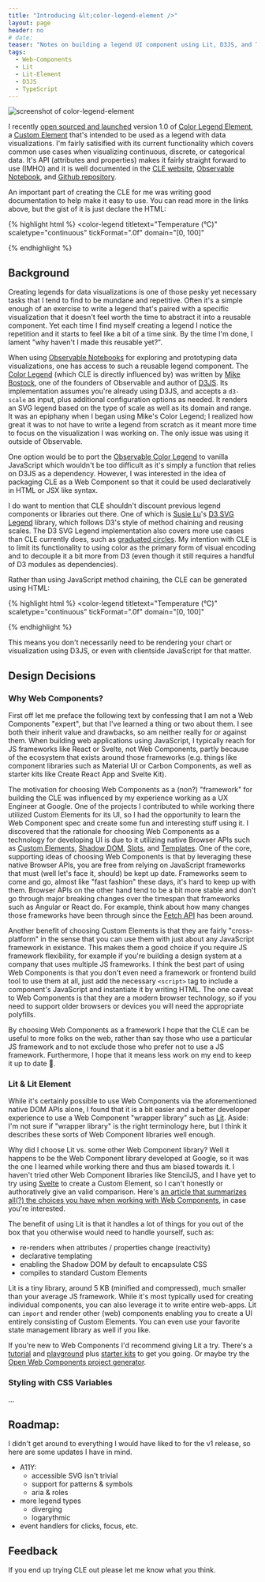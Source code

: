 ```yaml
---
title: "Introducing &lt;color-legend-element />"
layout: page
header: no
# date:
teaser: "Notes on building a legend UI component using Lit, D3JS, and TypeScript"
tags:
  - Web-Components
  - Lit
  - Lit-Element
  - D3JS
  - TypeScript
---
```


![screenshot of color-legend-element](#)
<!-- OR embed tweet? -->

I recently [open sourced and launched](https://twitter.com/chrislhenrick/status/1484987005020766208?s=20) version 1.0 of [Color Legend Element](https://github.com/clhenrick/color-legend-element), a [Custom Element](https://developer.mozilla.org/en-US/docs/Web/Web_Components/Using_custom_elements) that's intended to be used as a legend with data visualizations. I'm fairly satisified with its current functionality which covers common use cases when visualizing continuous, discrete, or categorical data. It's API (attributes and properties) makes it fairly straight forward to use (IMHO) and it is well documented in the [CLE website](#), [Observable Notebook](#), and [Github repository](#).

An important part of creating the CLE for me was writing good documentation to help make it easy to use. You can read more in the links above, but the gist of it is just declare the HTML:

{% highlight html %}
  <color-legend
    titletext="Temperature (°C)"
    scaletype="continuous"
    tickFormat=".0f"
    domain="[0, 100]"
  >
  </color-legend>
{% endhighlight %}

## Background

Creating legends for data visualizations is one of those pesky yet necessary tasks that I tend to find to be mundane and repetitive. Often it's a simple enough of an exercise to write a legend that's paired with a specific visualization that it doesn't feel worth the time to abstract it into a reusable component. Yet each time I find myself creating a legend I notice the repetition and it starts to feel like a bit of a time sink. By the time I'm done, I lament "why haven't I made this reusable yet?".

When using [Observable Notebooks](#) for exploring and prototyping data visualizations, one has access to such a reusable legend component. The [Color Legend](#) (which CLE is directly influenced by) was written by [Mike Bostock](#), one of the founders of Observable and author of [D3JS](#). Its implementation assumes you're already using D3JS, and accepts a `d3-scale` as input, plus additional configuration options as needed. It renders an SVG legend based on the type of scale as well as its domain and range. It was an epiphany when I began using Mike's Color Legend; I realized how great it was to not have to write a legend from scratch as it meant more time to focus on the visualization I was working on. The only issue was using it outside of Observable.

One option would be to port the [Observable Color Legend](#) to vanilla JavaScript which wouldn't be too difficult as it's simply a function that relies on D3JS as a dependency. However, I was interested in the idea of packaging CLE as a Web Component so that it could be used declaratively in HTML or JSX like syntax.

I do want to mention that CLE shouldn't discount previous legend components or libraries out there. One of which is [Susie Lu](#)'s [D3 SVG Legend](https://d3-legend.susielu.com/) library, which follows D3's style of method chaining and reusing scales. The D3 SVG Legend implementation also covers more use cases than CLE currently does, such as [graduated circles](https://d3-legend.susielu.com/#size-examples). My intention with CLE is to limit its functionality to using color as the primary form of visual encoding and to decouple it a bit more from D3 (even though it still requires a handful of D3 modules as dependencies). 

Rather than using JavaScript method chaining, the CLE can be generated using HTML:

{% highlight html %}
  <color-legend
    titletext="Temperature (°C)"
    scaletype="continuous"
    tickFormat=".0f"
    domain="[0, 100]"
  >
  </color-legend>
{% endhighlight %}

This means you don't necessarily need to be rendering your chart or visualization using D3JS, or even with clientside JavaScript for that matter.

## Design Decisions

### Why Web Components?

First off let me preface the following text by confessing that I am not a Web Components "expert", but that I've learned a thing or two about them. I see both their inherit value and drawbacks, so am neither really for or against them. When building web applications using JavaScript, I typically reach for JS frameworks like React or Svelte, not Web Components, partly because of the ecosystem that exists around those frameworks (e.g. things like component libraries such as Material UI or Carbon Components, as well as starter kits like Create React App and Svelte Kit).

The motivation for choosing Web Components as a (non?) "framework" for building the CLE was influenced by my experience working as a UX Engineer at Google. One of the projects I contributed to while working there utilized Custom Elements for its UI, so I had the opportunity to learn the Web Component spec and create some fun and interesting stuff using it. I discovered that the rationale for choosing Web Components as a technology for developing UI is due to it utilizing native Browser APIs such as [Custom Elements](#), [Shadow DOM](#), [Slots](#), and [Templates](#). One of the core, supporting ideas of choosing Web Components is that by leveraging these native Browser APIs, you are free from relying on JavaScript frameworks that must (well let's face it, should) be kept up date. Frameworks seem to come and go, almost like "fast fashion" these days, it's hard to keep up with them. Browser APIs on the other hand tend to be a bit more stable and don't go through major breaking changes over the timespan that frameworks such as Angular or React do. For example, think about how many changes those frameworks have been through since the [Fetch API](#) has been around.

Another benefit of choosing Custom Elements is that they are fairly "cross-platform" in the sense that you can use them with just about any JavaScript framework in existance. This makes them a good choice if you require JS framework flexibility, for example if you're building a design system at a company that uses multiple JS frameworks. I think the best part of using Web Components is that you don't even need a framework or frontend build tool to use them at all, just add the necessary `<script>` tag to include a component's JavaScript and instantiate it by writing HTML. The one caveat to Web Components is that they are a modern browser technology, so if you need to support older browsers or devices you will need the appropriate polyfills. 

By choosing Web Components as a framework I hope that the CLE can be useful to more folks on the web, rather than say those who use a particular JS framework and to not exclude those who prefer not to use a JS framework. Furthermore, I hope that it means less work on my end to keep it up to date 🙂.

### Lit & Lit Element

While it's certainly possible to use Web Components via the aforementioned native DOM APIs alone, I found that it is a bit easier and a better developer experience to use a Web Component "wrapper library" such as [Lit][lit]. Aside: I'm not sure if "wrapper library" is the right terminology here, but I think it describes these sorts of Web Component libraries well enough.

Why did I choose Lit vs. some other Web Component library? Well it happens to be the Web Component library developed at Google, so it was the one I learned while working there and thus am biased towards it. I haven't tried other Web Component libraries like StencilJS, and I have yet to try using [Svelte](#) to create a Custom Element, so I can't honestly or authoratively give an valid comparison. Here's [an article that summarizes all(?) the choices you have when working with Web Components](https://webcomponents.dev/blog/all-the-ways-to-make-a-web-component/), in case you're interested.

The benefit of using Lit is that it handles a lot of things for you out of the box that you otherwise would need to handle yourself, such as:

- re-renders when attributes / properties change (reactivity)
- declarative templating
- enabling the Shadow DOM by default to encapsulate CSS
- compiles to standard Custom Elements

Lit is a tiny library, around 5 KB (minified and compressed), much smaller than your average JS framework. While it's most typically used for creating individual components, you can also leverage it to write entire web-apps. Lit can `import` and render other (web) components enabling you to create a UI entirely consisting of Custom Elements. You can even use your favorite state management library as well if you like.

If you're new to Web Components I'd recommend giving Lit a try. There's a [tutorial](https://lit.dev/tutorial/) and [playground](https://lit.dev/playground/) plus [starter kits](https://lit.dev/docs/tools/starter-kits/) to get you going. Or maybe try the [Open Web Components project generator](https://open-wc.org/docs/development/generator/).

### Styling with CSS Variables

...


## Roadmap:

I didn't get around to everything I would have liked to for the v1 release, so here are some updates I have in mind.

- A11Y: 
  - accessible SVG isn't trivial
  - support for patterns & symbols
  - aria & roles
- more legend types
  - diverging
  - logarythmic
- event handlers for clicks, focus, etc.

## Feedback

If you end up trying CLE out please let me know what you think.

[lit]: https://lit.dev/